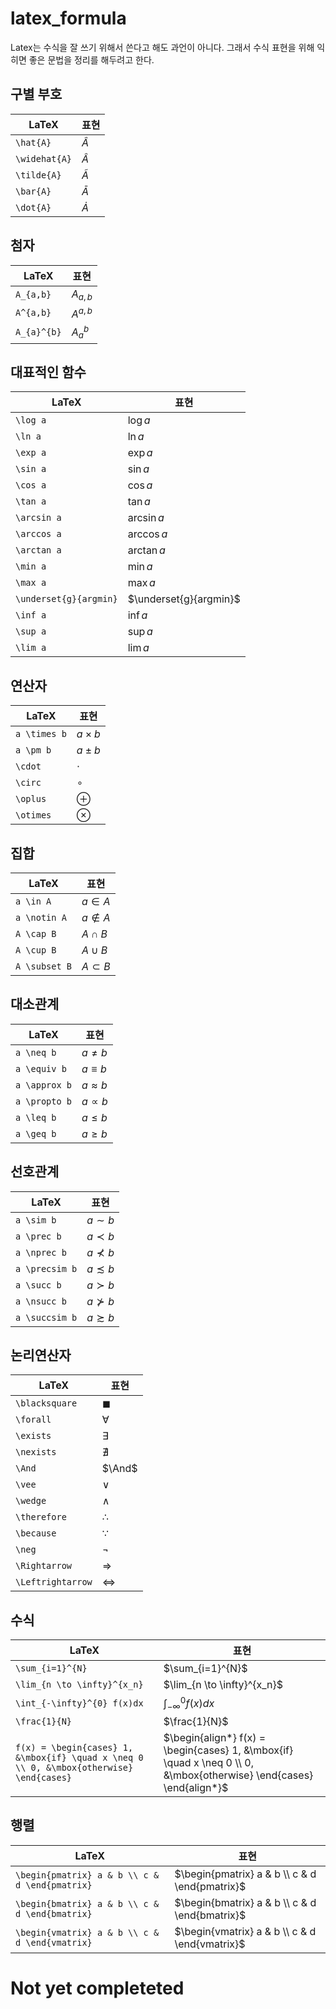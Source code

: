 # latex_formula

Latex는 수식을 잘 쓰기 위해서 쓴다고 해도 과언이 아니다. 그래서 수식 표현을 위해 익히면 좋은 문법을 정리를 해두려고 한다.

## 구별 부호
|LaTeX|표현|
|----|---|
|`\hat{A}`|$\hat{A}$|
|`\widehat{A}`|$\widehat{A}$|
|`\tilde{A}`|$\tilde{A}$|
|`\bar{A}`|$\bar{A}$|
|`\dot{A}`|$\dot{A}$|

## 첨자
|LaTeX|표현|
|----|---|
|`A_{a,b}`|$A_{a,b}$|
|`A^{a,b}`|$A^{a,b}$|
|`A_{a}^{b}`|$A_{a}^{b}$|

## 대표적인 함수
|LaTeX|표현|
|----|---|
|`\log a`|$\log a$|
|`\ln a`|$\ln a$|
|`\exp a`|$\exp a$|
|`\sin a`|$\sin a$|
|`\cos a`|$\cos a$|
|`\tan a`|$\tan a$|
|`\arcsin a`|$\arcsin a$|
|`\arccos a`|$\arccos a$|
|`\arctan a`|$\arctan a$|
|`\min a`|$\min a$|
|`\max a`|$\max a$|
|`\underset{g}{argmin}`|$\underset{g}{argmin}$|
|`\inf a`|$\inf a$|
|`\sup a`|$\sup a$|
|`\lim a`|$\lim a$|

## 연산자
|LaTeX|표현|
|----|---|
|`a \times b`|$a \times b$|
|`a \pm b`|$a \pm b$|
|`\cdot`|$\cdot$|
|`\circ`|$\circ$|
|`\oplus`|$\oplus$|
|`\otimes`|$\otimes$|

## 집합
|LaTeX|표현|
|----|---|
|`a \in A`|$a \in A$|
|`a \notin A`|$a \notin A$|
|`A \cap B`|$A \cap B$|
|`A \cup B`|$A \cup B$|
|`A \subset B`|$A \subset B$|

## 대소관계
|LaTeX|표현|
|----|---|
|`a \neq b`|$a \neq b$|
|`a \equiv b`|$a \equiv b$|
|`a \approx b`|$a \approx b$|
|`a \propto b`|$a \propto b$|
|`a \leq b`|$a \leq b$|
|`a \geq b`|$a \geq b$|

## 선호관계
|LaTeX|표현|
|----|---|
|`a \sim b`|$a \sim b$|
|`a \prec b`|$a \prec b$|
|`a \nprec b`|$a \nprec b$|
|`a \precsim b`|$a \precsim b$|
|`a \succ b`|$a \succ b$|
|`a \nsucc b`|$a \nsucc b$|
|`a \succsim b`|$a \succsim b$|

## 논리연산자
|LaTeX|표현|
|----|---|
|`\blacksquare`|$\blacksquare$|
|`\forall`|$\forall$|
|`\exists`|$\exists$|
|`\nexists`|$\nexists$|
|`\And`|$\And$|
|`\vee`|$\vee$|
|`\wedge`|$\wedge$|
|`\therefore`|$\therefore$|
|`\because`|$\because$|
|`\neg`|$\neg$|
|`\Rightarrow`|$\Rightarrow$|
|`\Leftrightarrow`|$\Leftrightarrow$|

## 수식
|LaTeX|표현|
|----|---|
|`\sum_{i=1}^{N}`|$\sum_{i=1}^{N}$|
|`\lim_{n \to \infty}^{x_n}`|$\lim_{n \to \infty}^{x_n}$|
|`\int_{-\infty}^{0} f(x)dx`|$\int_{-\infty}^{0} f(x)dx$|
|`\frac{1}{N}`|$\frac{1}{N}$|
|`f(x) = \begin{cases} 1, &\mbox{if} \quad x \neq 0 \\ 0, &\mbox{otherwise} \end{cases}`|$\begin{align*} f(x) = \begin{cases} 1, &\mbox{if} \quad x \neq 0 \\ 0, &\mbox{otherwise} \end{cases} \end{align*}$|

## 행렬
|LaTeX|표현|
|----|---|
|`\begin{pmatrix} a & b \\ c & d \end{pmatrix}`|$\begin{pmatrix} a & b \\ c & d \end{pmatrix}$|
|`\begin{bmatrix} a & b \\ c & d \end{bmatrix}`|$\begin{bmatrix} a & b \\ c & d \end{bmatrix}$|
|`\begin{vmatrix} a & b \\ c & d \end{vmatrix}`|$\begin{vmatrix} a & b \\ c & d \end{vmatrix}$|


# Not yet completeted
